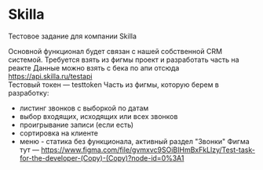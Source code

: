 # Skilla

Тестовое задание для компании Skilla

Основной функционал будет связан с нашей собственной CRM системой.
Требуется взять из фигмы проект и разработать часть на реакте
Данные можно взять с бека по апи отсюда  https://api.skilla.ru/testapi  
Тестовый токен — testtoken
Часть из фигмы, которую берем в разработку:
- листинг звонков с выборкой по датам
- выбор входящих, исходящих или всех звонков
- проигрывание записи (если есть)
- сортировка на клиенте
- меню - статика без функционала, активный раздел "Звонки"
Фигма тут —  https://www.figma.com/file/gvmxvc9SOiBIHmBxFkLlzy/Test-task-for-the-developer-(Copy)-(Copy)?node-id=0%3A1

